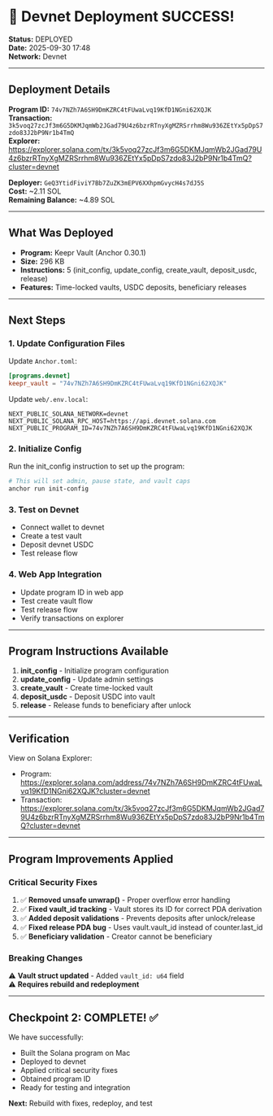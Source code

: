 # 🎉 Devnet Deployment SUCCESS!

**Status:** DEPLOYED  
**Date:** 2025-09-30 17:48  
**Network:** Devnet

---

## Deployment Details

**Program ID:** `74v7NZh7A6SH9DmKZRC4tFUwaLvq19KfD1NGni62XQJK`  
**Transaction:** `3k5voq27zcJf3m6G5DKMJqmWb2JGad79U4z6bzrRTnyXgMZRSrrhm8Wu936ZEtYx5pDpS7zdo83J2bP9Nr1b4TmQ`  
**Explorer:** https://explorer.solana.com/tx/3k5voq27zcJf3m6G5DKMJqmWb2JGad79U4z6bzrRTnyXgMZRSrrhm8Wu936ZEtYx5pDpS7zdo83J2bP9Nr1b4TmQ?cluster=devnet

**Deployer:** `GeQ3YtidFiviY7Bb7ZuZK3mEPV6XXhpmGvycH4s7dJ5S`  
**Cost:** ~2.11 SOL  
**Remaining Balance:** ~4.89 SOL

---

## What Was Deployed

- **Program:** Keepr Vault (Anchor 0.30.1)
- **Size:** 296 KB
- **Instructions:** 5 (init_config, update_config, create_vault, deposit_usdc, release)
- **Features:** Time-locked vaults, USDC deposits, beneficiary releases

---

## Next Steps

### 1. Update Configuration Files

Update `Anchor.toml`:
```toml
[programs.devnet]
keepr_vault = "74v7NZh7A6SH9DmKZRC4tFUwaLvq19KfD1NGni62XQJK"
```

Update `web/.env.local`:
```env
NEXT_PUBLIC_SOLANA_NETWORK=devnet
NEXT_PUBLIC_SOLANA_RPC_HOST=https://api.devnet.solana.com
NEXT_PUBLIC_PROGRAM_ID=74v7NZh7A6SH9DmKZRC4tFUwaLvq19KfD1NGni62XQJK
```

### 2. Initialize Config

Run the init_config instruction to set up the program:
```bash
# This will set admin, pause state, and vault caps
anchor run init-config
```

### 3. Test on Devnet

- Connect wallet to devnet
- Create a test vault
- Deposit devnet USDC
- Test release flow

### 4. Web App Integration

- Update program ID in web app
- Test create vault flow
- Test release flow
- Verify transactions on explorer

---

## Program Instructions Available

1. **init_config** - Initialize program configuration
2. **update_config** - Update admin settings
3. **create_vault** - Create time-locked vault
4. **deposit_usdc** - Deposit USDC into vault
5. **release** - Release funds to beneficiary after unlock

---

## Verification

View on Solana Explorer:
- Program: https://explorer.solana.com/address/74v7NZh7A6SH9DmKZRC4tFUwaLvq19KfD1NGni62XQJK?cluster=devnet
- Transaction: https://explorer.solana.com/tx/3k5voq27zcJf3m6G5DKMJqmWb2JGad79U4z6bzrRTnyXgMZRSrrhm8Wu936ZEtYx5pDpS7zdo83J2bP9Nr1b4TmQ?cluster=devnet

---

## Program Improvements Applied

### Critical Security Fixes
1. ✅ **Removed unsafe unwrap()** - Proper overflow error handling
2. ✅ **Fixed vault_id tracking** - Vault stores its ID for correct PDA derivation  
3. ✅ **Added deposit validations** - Prevents deposits after unlock/release
4. ✅ **Fixed release PDA bug** - Uses vault.vault_id instead of counter.last_id
5. ✅ **Beneficiary validation** - Creator cannot be beneficiary

### Breaking Changes
⚠️ **Vault struct updated** - Added `vault_id: u64` field  
⚠️ **Requires rebuild and redeployment**

---

## Checkpoint 2: COMPLETE! ✅

We have successfully:
- Built the Solana program on Mac
- Deployed to devnet
- Applied critical security fixes
- Obtained program ID
- Ready for testing and integration

**Next:** Rebuild with fixes, redeploy, and test
